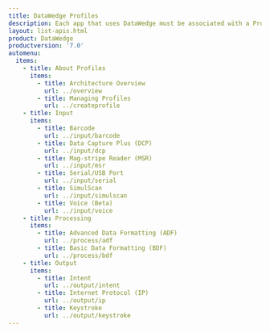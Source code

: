 ```yaml
---
title: DataWedge Profiles
description: Each app that uses DataWedge must be associated with a Profile, which contains options for determining how the data will be acquired (input), processed (data formatting) and delivered to the app (output). Details about functionality and usage of each of the input, processing and output options can be found in the links below. For general details about how Profiles work, see the Architecture Overview page. 
layout: list-apis.html
product: DataWedge
productversion: '7.0'
automenu:
  items:
    - title: About Profiles
      items:
        - title: Architecture Overview
          url: ../overview
        - title: Managing Profiles
          url: ../createprofile
    - title: Input
      items:
        - title: Barcode
          url: ../input/barcode
        - title: Data Capture Plus (DCP)
          url: ../input/dcp
        - title: Mag-stripe Reader (MSR) 
          url: ../input/msr
        - title: Serial/USB Port
          url: ../input/serial
        - title: SimulScan
          url: ../input/simulscan
        - title: Voice (Beta)
          url: ../input/voice
    - title: Processing
      items:
        - title: Advanced Data Formatting (ADF)
          url: ../process/adf
        - title: Basic Data Formatting (BDF) 
          url: ../process/bdf
    - title: Output
      items:
        - title: Intent
          url: ../output/intent
        - title: Internet Protocol (IP)
          url: ../output/ip
        - title: Keystroke
          url: ../output/keystroke
---
```

